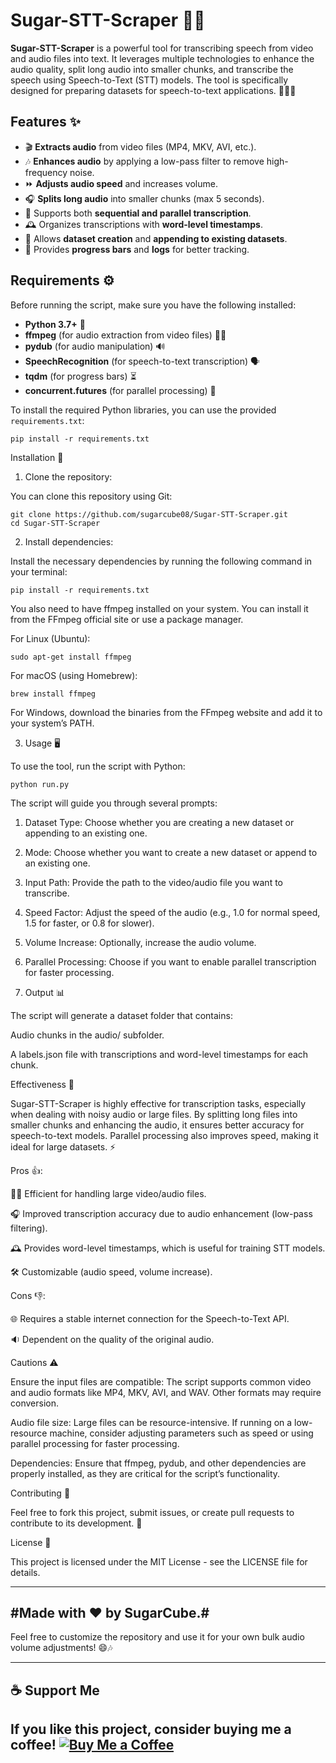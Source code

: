 # Sugar-STT-Scraper 🎤🔤

**Sugar-STT-Scraper** is a powerful tool for transcribing speech from video and audio files into text. It leverages multiple technologies to enhance the audio quality, split long audio into smaller chunks, and transcribe the speech using Speech-to-Text (STT) models. The tool is specifically designed for preparing datasets for speech-to-text applications. 🧑‍💻💡

## Features ✨
- 🎬 **Extracts audio** from video files (MP4, MKV, AVI, etc.).
- 🎶 **Enhances audio** by applying a low-pass filter to remove high-frequency noise.
- ⏩ **Adjusts audio speed** and increases volume.
- 🎧 **Splits long audio** into smaller chunks (max 5 seconds).
- 🔄 Supports both **sequential and parallel transcription**.
- 🕰️ Organizes transcriptions with **word-level timestamps**.
- 📁 Allows **dataset creation** and **appending to existing datasets**.
- 🔽 Provides **progress bars** and **logs** for better tracking.

## Requirements ⚙️
Before running the script, make sure you have the following installed:
- **Python 3.7+** 🐍
- **ffmpeg** (for audio extraction from video files) 🎥🎶
- **pydub** (for audio manipulation) 🔊
- **SpeechRecognition** (for speech-to-text transcription) 🗣️
- **tqdm** (for progress bars) ⏳
- **concurrent.futures** (for parallel processing) 🔄

To install the required Python libraries, you can use the provided `requirements.txt`:

```
pip install -r requirements.txt 
```
Installation 🔧

1. Clone the repository:



You can clone this repository using Git:
```
git clone https://github.com/sugarcube08/Sugar-STT-Scraper.git
cd Sugar-STT-Scraper
```
2. Install dependencies:



Install the necessary dependencies by running the following command in your terminal:
```
pip install -r requirements.txt
```
You also need to have ffmpeg installed on your system. You can install it from the FFmpeg official site or use a package manager.

For Linux (Ubuntu):
```
sudo apt-get install ffmpeg
```
For macOS (using Homebrew):
```
brew install ffmpeg
```
For Windows, download the binaries from the FFmpeg website and add it to your system’s PATH.

3. Usage 🖥️



To use the tool, run the script with Python:
```
python run.py
```
The script will guide you through several prompts:

1. Dataset Type: Choose whether you are creating a new dataset or appending to an existing one.


2. Mode: Choose whether you want to create a new dataset or append to an existing one.


3. Input Path: Provide the path to the video/audio file you want to transcribe.


4. Speed Factor: Adjust the speed of the audio (e.g., 1.0 for normal speed, 1.5 for faster, or 0.8 for slower).


5. Volume Increase: Optionally, increase the audio volume.


6. Parallel Processing: Choose if you want to enable parallel transcription for faster processing.


7. Output 📊



The script will generate a dataset folder that contains:

Audio chunks in the audio/ subfolder.

A labels.json file with transcriptions and word-level timestamps for each chunk.


Effectiveness 🚀

Sugar-STT-Scraper is highly effective for transcription tasks, especially when dealing with noisy audio or large files. By splitting long files into smaller chunks and enhancing the audio, it ensures better accuracy for speech-to-text models. Parallel processing also improves speed, making it ideal for large datasets. ⚡

Pros 👍:

🧑‍💻 Efficient for handling large video/audio files.

🎧 Improved transcription accuracy due to audio enhancement (low-pass filtering).

🕰️ Provides word-level timestamps, which is useful for training STT models.

🛠️ Customizable (audio speed, volume increase).


Cons 👎:

🌐 Requires a stable internet connection for the Speech-to-Text API.

🔉 Dependent on the quality of the original audio.


Cautions ⚠️

Ensure the input files are compatible: The script supports common video and audio formats like MP4, MKV, AVI, and WAV. Other formats may require conversion.

Audio file size: Large files can be resource-intensive. If running on a low-resource machine, consider adjusting parameters such as speed or using parallel processing for faster processing.

Dependencies: Ensure that ffmpeg, pydub, and other dependencies are properly installed, as they are critical for the script’s functionality.


Contributing 🤝

Feel free to fork this project, submit issues, or create pull requests to contribute to its development. 🌱

License 📄

This project is licensed under the MIT License - see the LICENSE file for details.



---

#Made with ❤️ by SugarCube.#
---
Feel free to customize the repository and use it for your own bulk audio volume adjustments! 😄🎶

---
## ☕ Support Me
If you like this project, consider buying me a coffee!
[![Buy Me a Coffee](https://img.shields.io/badge/Buy%20Me%20a%20Coffee-Support%20Me-orange?style=flat-square&logo=buy-me-a-coffee)](https://www.buymeacoffee.com/sugarcube08)
---
